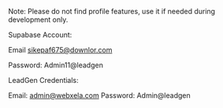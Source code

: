 Note: Please do not find profile features, use it if needed during development only.

Supabase Account:

Email
sikepaf675@downlor.com

Password: Admin11@leadgen

LeadGen Credentials:

Email: admin@webxela.com
Password: Admin@leadgen
